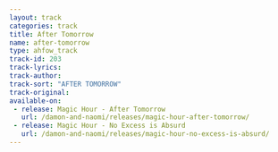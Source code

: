 ```yaml
---
layout: track
categories: track
title: After Tomorrow
name: after-tomorrow
type: ahfow_track
track-id: 203
track-lyrics: 
track-author: 
track-sort: "AFTER TOMORROW"
track-original: 
available-on:
 - release: Magic Hour - After Tomorrow
   url: /damon-and-naomi/releases/magic-hour-after-tomorrow/
 - release: Magic Hour - No Excess is Absurd
   url: /damon-and-naomi/releases/magic-hour-no-excess-is-absurd/
---
```

